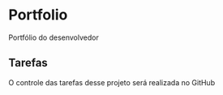 # Portfolio
Portfólio do desenvolvedor

## Tarefas 
O controle das tarefas desse projeto será realizada no GitHub


